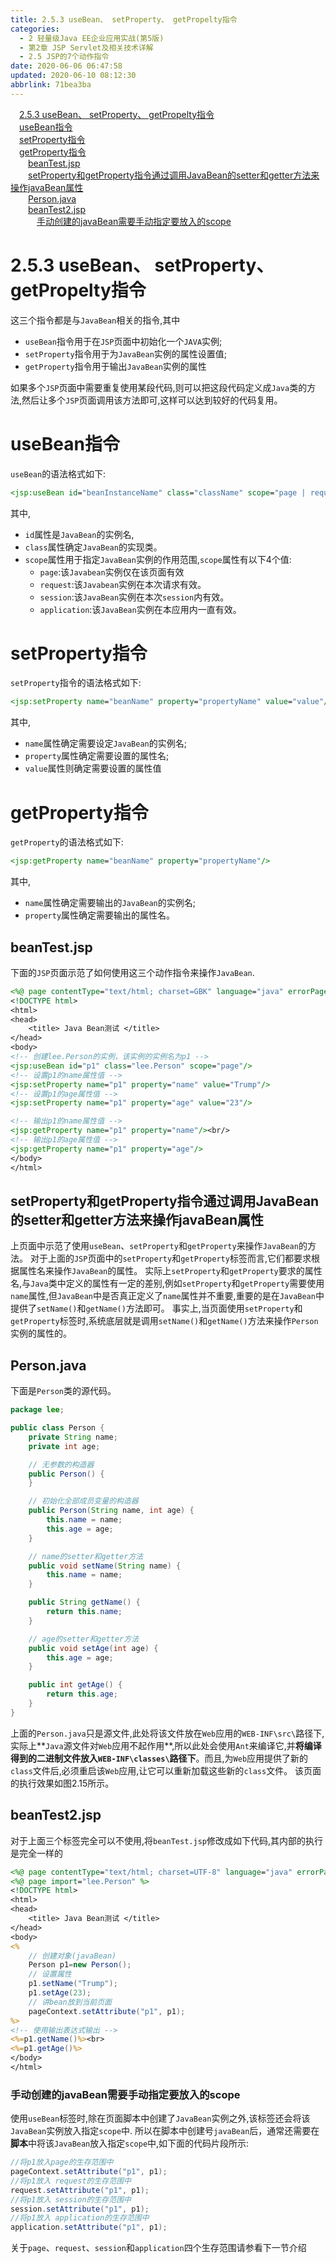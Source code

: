```yaml
---
title: 2.5.3 useBean、 setProperty、 getPropelty指令
categories: 
  - 2 轻量级Java EE企业应用实战(第5版)
  - 第2章 JSP Servlet及相关技术详解
  - 2.5 JSP的7个动作指令
date: 2020-06-06 06:47:58
updated: 2020-06-10 08:12:30
abbrlink: 71bea3ba
---
```

<div id='my_toc'><a href="/JavaReadingNotes/71bea3ba/#2-5-3-useBean、-setProperty、-getPropelty指令" class="header_1">2.5.3 useBean、 setProperty、 getPropelty指令</a>&nbsp;<br><a href="/JavaReadingNotes/71bea3ba/#useBean指令" class="header_1">useBean指令</a>&nbsp;<br><a href="/JavaReadingNotes/71bea3ba/#setProperty指令" class="header_1">setProperty指令</a>&nbsp;<br><a href="/JavaReadingNotes/71bea3ba/#getProperty指令" class="header_1">getProperty指令</a>&nbsp;<br><a href="/JavaReadingNotes/71bea3ba/#beanTest-jsp" class="header_2">beanTest.jsp</a>&nbsp;<br><a href="/JavaReadingNotes/71bea3ba/#setProperty和getProperty指令通过调用JavaBean的setter和getter方法来操作javaBean属性" class="header_2">setProperty和getProperty指令通过调用JavaBean的setter和getter方法来操作javaBean属性</a>&nbsp;<br><a href="/JavaReadingNotes/71bea3ba/#Person-java" class="header_2">Person.java</a>&nbsp;<br><a href="/JavaReadingNotes/71bea3ba/#beanTest2-jsp" class="header_2">beanTest2.jsp</a>&nbsp;<br><a href="/JavaReadingNotes/71bea3ba/#手动创建的javaBean需要手动指定要放入的scope" class="header_3">手动创建的javaBean需要手动指定要放入的scope</a>&nbsp;<br></div>
<style>.header_1{margin-left: 1em;}.header_2{margin-left: 2em;}.header_3{margin-left: 3em;}.header_4{margin-left: 4em;}.header_5{margin-left: 5em;}.header_6{margin-left: 6em;}</style>
<!--more-->
<script>if (navigator.platform.search('arm')==-1){document.getElementById('my_toc').style.display = 'none';}var e,p = document.getElementsByTagName('p');while (p.length>0) {e = p[0];e.parentElement.removeChild(e);}</script>

<!--end-->
# 2.5.3 useBean、 setProperty、 getPropelty指令
这三个指令都是与`JavaBean`相关的指令,其中
- `useBean`指令用于在`JSP`页面中初始化一个`JAVA`实例;
- `setProperty`指令用于为`JavaBean`实例的属性设置值;
- `getProperty`指令用于输出`JavaBean`实例的属性

如果多个`JSP`页面中需要重复使用某段代码,则可以把这段代码定义成`Java`类的方法,然后让多个`JSP`页面调用该方法即可,这样可以达到较好的代码复用。
# useBean指令
`useBean`的语法格式如下:
```jsp
<jsp:useBean id="beanInstanceName" class="className" scope="page | request | session | application" />
```
其中,
- `id`属性是`JavaBean`的实例名,
- `class`属性确定`JavaBean`的实现类。
- `scope`属性用于指定`JavaBean`实例的作用范围,`scope`属性有以下4个值:
    - `page`:该`Javabean`实例仅在该页面有效
    - `request`:该`Javabean`实例在本次请求有效。
    - `session`:该`JavaBean`实例在本次`session`内有效。
    - `application`:该`JavaBean`实例在本应用内一直有效。

# setProperty指令
`setProperty`指令的语法格式如下:
```jsp
<jsp:setProperty name="beanName" property="propertyName" value="value"/>
```
其中,
- `name`属性确定需要设定`JavaBean`的实例名;
- `property`属性确定需要设置的属性名;
- `value`属性则确定需要设置的属性值

# getProperty指令
`getProperty`的语法格式如下:
```jsp
<jsp:getProperty name="beanName" property="propertyName"/>
```
其中,
- `name`属性确定需要输出的`JavaBean`的实例名;
- `property`属性确定需要输出的属性名。

## beanTest.jsp
下面的`JSP`页面示范了如何使用这三个动作指令来操作`JavaBean`.
```jsp
<%@ page contentType="text/html; charset=GBK" language="java" errorPage="" %>
<!DOCTYPE html>
<html>
<head>
    <title> Java Bean测试 </title>
</head>
<body>
<!-- 创建lee.Person的实例，该实例的实例名为p1 -->
<jsp:useBean id="p1" class="lee.Person" scope="page"/>
<!-- 设置p1的name属性值 -->
<jsp:setProperty name="p1" property="name" value="Trump"/>
<!-- 设置p1的age属性值 -->
<jsp:setProperty name="p1" property="age" value="23"/>

<!-- 输出p1的name属性值 -->
<jsp:getProperty name="p1" property="name"/><br/>
<!-- 输出p1的age属性值 -->
<jsp:getProperty name="p1" property="age"/>
</body>
</html>
```
## setProperty和getProperty指令通过调用JavaBean的setter和getter方法来操作javaBean属性
上页面中示范了使用`useBean`、`setProperty`和`getProperty`来操作`JavaBean`的方法。
对于上面的`JSP`页面中的`setProperty`和`getProperty`标签而言,它们都要求根据属性名来操作`JavaBean`的属性。
实际上`setProperty`和`getProperty`要求的属性名,与`Java`类中定义的属性有一定的差别,例如`setProperty`和`getProperty`需要使用`name`属性,但`JavaBean`中是否真正定义了`name`属性并不重要,重要的是在`JavaBean`中提供了`setName()`和`getName()`方法即可。
事实上,当页面使用`setProperty`和`getProperty`标签时,系统底层就是调用`setName()`和`getName()`方法来操作`Person`实例的属性的。
## Person.java
下面是`Person`类的源代码。
```java
package lee;

public class Person {
    private String name;
    private int age;

    // 无参数的构造器
    public Person() {
    }

    // 初始化全部成员变量的构造器
    public Person(String name, int age) {
        this.name = name;
        this.age = age;
    }

    // name的setter和getter方法
    public void setName(String name) {
        this.name = name;
    }

    public String getName() {
        return this.name;
    }

    // age的setter和getter方法
    public void setAge(int age) {
        this.age = age;
    }

    public int getAge() {
        return this.age;
    }
}
```
上面的`Person.java`只是源文件,此处将该文件放在`Web`应用的`WEB-INF\src\`路径下,实际上**`Java`源文件对`Web`应用不起作用**,所以此处会使用`Ant`来编译它,并**将编译得到的二进制文件放入`WEB-INF\classes\`路径下**。而且,为`Web`应用提供了新的`class`文件后,必须重启该`Web`应用,让它可以重新加载这些新的`class`文件。
该页面的执行效果如图2.15所示。

## beanTest2.jsp
对于上面三个标签完全可以不使用,将`beanTest.jsp`修改成如下代码,其内部的执行是完全一样的
```jsp
<%@ page contentType="text/html; charset=UTF-8" language="java" errorPage="" %>
<%@ page import="lee.Person" %>
<!DOCTYPE html>
<html>
<head>
    <title> Java Bean测试 </title>
</head>
<body>
<%
    // 创建对象(javaBean)
    Person p1=new Person();
    // 设置属性
    p1.setName("Trump");
    p1.setAge(23);
    // 讲bean放到当前页面
    pageContext.setAttribute("p1", p1);
%>
<!-- 使用输出表达式输出 -->
<%=p1.getName()%><br>
<%=p1.getAge()%>
</body>
</html>
```
### 手动创建的javaBean需要手动指定要放入的scope
使用`useBean`标签时,除在页面脚本中创建了`JavaBean`实例之外,该标签还会将该`JavaBean`实例放入指定`scope`中.
所以在脚本中创建号`javaBean`后，通常还需要在**脚本**中将该`JavaBean`放入指定`scope`中,如下面的代码片段所示:
```java
//将p1放入page的生存范围中
pageContext.setAttribute("p1", p1);
//将p1放入 request的生存范围中
request.setAttribute("p1", p1);
//将p1放入 session的生存范围中
session.setAttribute("p1", p1);
//将p1放入 application的生存范围中
application.setAttribute("p1", p1);
```
关于`page`、`request`、`session`和`application`四个生存范围请参看下一节介绍

